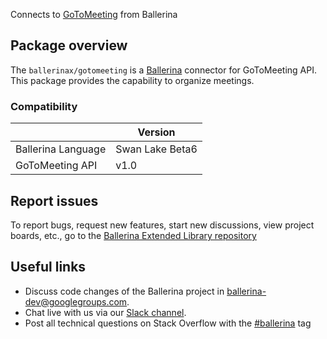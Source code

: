 Connects to [GoToMeeting](https://developer.goto.com/GoToMeetingV1) from Ballerina

## Package overview
The `ballerinax/gotomeeting` is a [Ballerina](https://ballerina.io/) connector for GoToMeeting API.
This package provides the capability to organize meetings.

### Compatibility
|                    | Version         |
|--------------------|-----------------|
| Ballerina Language | Swan Lake Beta6 | 
| GoToMeeting API    | v1.0            |

## Report issues
To report bugs, request new features, start new discussions, view project boards, etc., go to the [Ballerina Extended Library repository](https://github.com/ballerina-platform/ballerina-extended-library)

## Useful links
- Discuss code changes of the Ballerina project in [ballerina-dev@googlegroups.com](mailto:ballerina-dev@googlegroups.com).
- Chat live with us via our [Slack channel](https://ballerina.io/community/slack/).
- Post all technical questions on Stack Overflow with the [#ballerina](https://stackoverflow.com/questions/tagged/ballerina) tag
